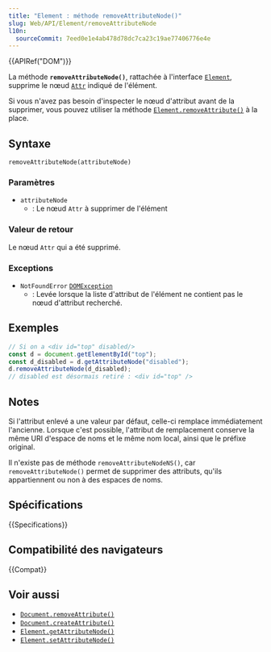 ```yaml
---
title: "Element : méthode removeAttributeNode()"
slug: Web/API/Element/removeAttributeNode
l10n:
  sourceCommit: 7eed0e1e4ab478d78dc7ca23c19ae77406776e4e
---
```


{{APIRef("DOM")}}

La méthode **`removeAttributeNode()`**, rattachée à l'interface [`Element`](/fr/docs/Web/API/Element), supprime le nœud [`Attr`](/fr/docs/Web/API/Attr) indiqué de l'élément.

Si vous n'avez pas besoin d'inspecter le nœud d'attribut avant de la supprimer, vous pouvez utiliser la méthode [`Element.removeAttribute()`](/fr/docs/Web/API/Element/removeAttribute) à la place.

## Syntaxe

```js-nolint
removeAttributeNode(attributeNode)
```

### Paramètres

- `attributeNode`
  - : Le nœud `Attr` à supprimer de l'élément

### Valeur de retour

Le nœud `Attr` qui a été supprimé.

### Exceptions

- `NotFoundError` [`DOMException`](/fr/docs/Web/API/DOMException)
  - : Levée lorsque la liste d'attribut de l'élément ne contient pas le nœud d'attribut recherché.

## Exemples

```js
// Si on a <div id="top" disabled/>
const d = document.getElementById("top");
const d_disabled = d.getAttributeNode("disabled");
d.removeAttributeNode(d_disabled);
// disabled est désormais retiré : <div id="top" />
```

## Notes

Si l'attribut enlevé a une valeur par défaut, celle-ci remplace immédiatement l'ancienne. Lorsque c'est possible, l'attribut de remplacement conserve la même URI d'espace de noms et le même nom local, ainsi que le préfixe original.

Il n'existe pas de méthode `removeAttributeNodeNS()`, car `removeAttributeNode()` permet de supprimer des attributs, qu'ils appartiennent ou non à des espaces de noms.

## Spécifications

{{Specifications}}

## Compatibilité des navigateurs

{{Compat}}

## Voir aussi

- [`Document.removeAttribute()`](/fr/docs/Web/API/Document/removeAttribute)
- [`Document.createAttribute()`](/fr/docs/Web/API/Document/createAttribute)
- [`Element.getAttributeNode()`](/fr/docs/Web/API/Element/getAttributeNode)
- [`Element.setAttributeNode()`](/fr/docs/Web/API/Element/setAttributeNode)
